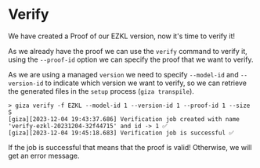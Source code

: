 # Verify

We have created a Proof of our EZKL version, now it's time to verify it!

As we already have the proof we can use the `verify` command to verify it, using the `--proof-id` option we can specify the proof that we want to verify.

As we are using a managed `version` we need to specify `--model-id` and `--version-id` to indicate which version we want to verify, so we can retrieve the generated files in the `setup` process (`giza transpile`).

```console
> giza verify -f EZKL --model-id 1 --version-id 1 --proof-id 1 --size S
[giza][2023-12-04 19:43:37.686] Verification job created with name 'verify-ezkl-20231204-32f44715' and id -> 1 ✅
[giza][2023-12-04 19:45:18.683] Verification job is successful ✅
```

If the job is successful that means that the proof is valid! Otherwise, we will get an error message.
